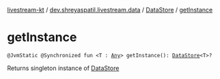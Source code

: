 [livestream-kt](../../index.md) / [dev.shreyaspatil.livestream.data](../index.md) / [DataStore](index.md) / [getInstance](./get-instance.md)

# getInstance

`@JvmStatic @Synchronized fun <T : `[`Any`](https://kotlinlang.org/api/latest/jvm/stdlib/kotlin/-any/index.html)`> getInstance(): `[`DataStore`](index.md)`<T>?`

Returns singleton instance of [DataStore](index.md)

